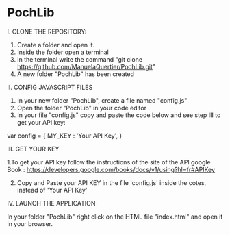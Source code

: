 # PochLib

I. CLONE THE REPOSITORY:

  1. Create a folder and open it.
  2. Inside the folder open a terminal
  3. in the terminal write the command "git clone https://github.com/ManuelaQuertier/PochLib.git"
  4. A new folder "PochLib" has been created

II. CONFIG JAVASCRIPT FILES

  1. In your new folder "PochLib", create a file named "config.js"
  2. Open the folder "PochLib" in your code editor
  3. In your file "config.js" copy and paste the code below and see step III to get your API key:

var config = {
    MY_KEY : 'Your API Key',
  } 
  
III. GET YOUR KEY 

  1.To get your API key follow the instructions of the site of the API google Book :
https://developers.google.com/books/docs/v1/using?hl=fr#APIKey
  
  2. Copy and Paste your API KEY in the file 'config.js' inside the cotes, instead of 'Your API Key'

IV. LAUNCH THE APPLICATION

In your folder "PochLib" right click on the HTML file "index.html" and open it in your browser.
